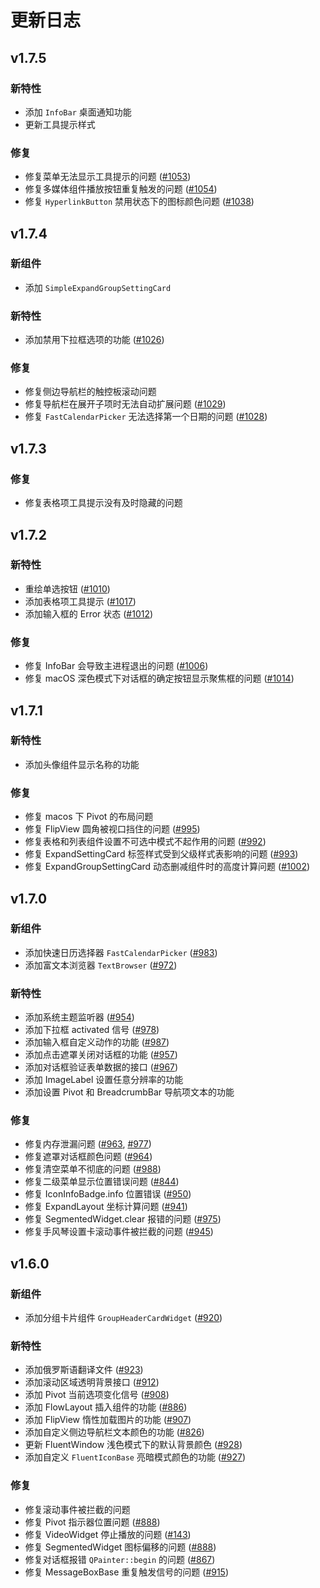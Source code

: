 # 更新日志

## v1.7.5
### 新特性
* 添加 `InfoBar` 桌面通知功能
* 更新工具提示样式

### 修复
* 修复菜单无法显示工具提示的问题 ([#1053](https://github.com/zhiyiYo/PyQt-Fluent-Widgets/issues/1053))
* 修复多媒体组件播放按钮重复触发的问题 ([#1054](https://github.com/zhiyiYo/PyQt-Fluent-Widgets/issues/1054))
* 修复 `HyperlinkButton` 禁用状态下的图标颜色问题 ([#1038](https://github.com/zhiyiYo/PyQt-Fluent-Widgets/issues/1038))

## v1.7.4
### 新组件
* 添加 `SimpleExpandGroupSettingCard`

### 新特性
* 添加禁用下拉框选项的功能 ([#1026](https://github.com/zhiyiYo/PyQt-Fluent-Widgets/issues/1026))

### 修复
* 修复侧边导航栏的触控板滚动问题
* 修复导航栏在展开子项时无法自动扩展问题 ([#1029](https://github.com/zhiyiYo/PyQt-Fluent-Widgets/issues/1029))
* 修复 `FastCalendarPicker` 无法选择第一个日期的问题 ([#1028](https://github.com/zhiyiYo/PyQt-Fluent-Widgets/issues/1028))

## v1.7.3

### 修复
* 修复表格项工具提示没有及时隐藏的问题

## v1.7.2
### 新特性
* 重绘单选按钮 ([#1010](https://github.com/zhiyiYo/PyQt-Fluent-Widgets/issues/1010))
* 添加表格项工具提示 ([#1017](https://github.com/zhiyiYo/PyQt-Fluent-Widgets/issues/1017))
* 添加输入框的 Error 状态 ([#1012](https://github.com/zhiyiYo/PyQt-Fluent-Widgets/issues/1012))

### 修复
* 修复 InfoBar 会导致主进程退出的问题 ([#1006](https://github.com/zhiyiYo/PyQt-Fluent-Widgets/issues/1006))
* 修复 macOS 深色模式下对话框的确定按钮显示聚焦框的问题 ([#1014](https://github.com/zhiyiYo/PyQt-Fluent-Widgets/issues/1014))


## v1.7.1
### 新特性
* 添加头像组件显示名称的功能

### 修复
* 修复 macos 下 Pivot 的布局问题
* 修复 FlipView 圆角被视口挡住的问题 ([#995](https://github.com/zhiyiYo/PyQt-Fluent-Widgets/issues/995))
* 修复表格和列表组件设置不可选中模式不起作用的问题 ([#992](https://github.com/zhiyiYo/PyQt-Fluent-Widgets/issues/992))
* 修复 ExpandSettingCard 标签样式受到父级样式表影响的问题 ([#993](https://github.com/zhiyiYo/PyQt-Fluent-Widgets/issues/993))
* 修复 ExpandGroupSettingCard 动态删减组件时的高度计算问题 ([#1002](https://github.com/zhiyiYo/PyQt-Fluent-Widgets/issues/1002))

## v1.7.0
### 新组件
* 添加快速日历选择器 `FastCalendarPicker` ([#983](https://github.com/zhiyiYo/PyQt-Fluent-Widgets/issues/983))
* 添加富文本浏览器 `TextBrowser` ([#972](https://github.com/zhiyiYo/PyQt-Fluent-Widgets/issues/972))

### 新特性
* 添加系统主题监听器 ([#954](https://github.com/zhiyiYo/PyQt-Fluent-Widgets/issues/954))
* 添加下拉框 activated 信号 ([#978](https://github.com/zhiyiYo/PyQt-Fluent-Widgets/issues/978))
* 添加输入框自定义动作的功能 ([#987](https://github.com/zhiyiYo/PyQt-Fluent-Widgets/issues/987))
* 添加点击遮罩关闭对话框的功能 ([#957](https://github.com/zhiyiYo/PyQt-Fluent-Widgets/issues/957))
* 添加对话框验证表单数据的接口 ([#967](https://github.com/zhiyiYo/PyQt-Fluent-Widgets/issues/967))
* 添加 ImageLabel 设置任意分辨率的功能
* 添加设置 Pivot 和 BreadcrumbBar 导航项文本的功能

### 修复
* 修复内存泄漏问题 ([#963](https://github.com/zhiyiYo/PyQt-Fluent-Widgets/issues/954), [#977](https://github.com/zhiyiYo/PyQt-Fluent-Widgets/issues/954))
* 修复遮罩对话框颜色问题 ([#964](https://github.com/zhiyiYo/PyQt-Fluent-Widgets/issues/954))
* 修复清空菜单不彻底的问题 ([#988](https://github.com/zhiyiYo/PyQt-Fluent-Widgets/issues/954))
* 修复二级菜单显示位置错误问题 ([#844](https://github.com/zhiyiYo/PyQt-Fluent-Widgets/issues/954))
* 修复 IconInfoBadge.info 位置错误 ([#950](https://github.com/zhiyiYo/PyQt-Fluent-Widgets/issues/954))
* 修复 ExpandLayout 坐标计算问题 ([#941](https://github.com/zhiyiYo/PyQt-Fluent-Widgets/issues/954))
* 修复 SegmentedWidget.clear 报错的问题 ([#975](https://github.com/zhiyiYo/PyQt-Fluent-Widgets/issues/954))
* 修复手风琴设置卡滚动事件被拦截的问题 ([#945](https://github.com/zhiyiYo/PyQt-Fluent-Widgets/issues/954))

## v1.6.0
### 新组件
* 添加分组卡片组件 `GroupHeaderCardWidget` ([#920](https://github.com/zhiyiYo/PyQt-Fluent-Widgets/issues/920))

### 新特性
* 添加俄罗斯语翻译文件 ([#923](https://github.com/zhiyiYo/PyQt-Fluent-Widgets/issues/923))
* 添加滚动区域透明背景接口 ([#912](https://github.com/zhiyiYo/PyQt-Fluent-Widgets/issues/912))
* 添加 Pivot 当前选项变化信号 ([#908](https://github.com/zhiyiYo/PyQt-Fluent-Widgets/issues/908))
* 添加 FlowLayout 插入组件的功能 ([#886](https://github.com/zhiyiYo/PyQt-Fluent-Widgets/issues/886))
* 添加 FlipView 惰性加载图片的功能 ([#907](https://github.com/zhiyiYo/PyQt-Fluent-Widgets/issues/907))
* 添加自定义侧边导航栏文本颜色的功能 ([#826](https://github.com/zhiyiYo/PyQt-Fluent-Widgets/issues/826))
* 更新 FluentWindow 浅色模式下的默认背景颜色 ([#928](https://github.com/zhiyiYo/PyQt-Fluent-Widgets/issues/928))
* 添加自定义 `FluentIconBase` 亮暗模式颜色的功能 ([#927](https://github.com/zhiyiYo/PyQt-Fluent-Widgets/issues/927))


### 修复
* 修复滚动事件被拦截的问题
* 修复 Pivot 指示器位置问题 ([#888](https://github.com/zhiyiYo/PyQt-Fluent-Widgets/issues/888))
* 修复 VideoWidget 停止播放的问题 ([#143](https://github.com/zhiyiYo/PyQt-Fluent-Widgets/issues/143))
* 修复 SegmentedWidget 图标偏移的问题 ([#888](https://github.com/zhiyiYo/PyQt-Fluent-Widgets/issues/888))
* 修复对话框报错 `QPainter::begin` 的问题 ([#867](https://github.com/zhiyiYo/PyQt-Fluent-Widgets/issues/867))
* 修复 MessageBoxBase 重复触发信号的问题 ([#915](https://github.com/zhiyiYo/PyQt-Fluent-Widgets/issues/915))